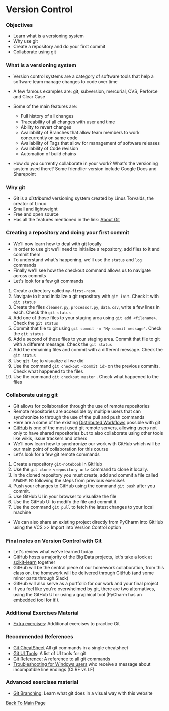 # Version Control

### Objectives
* Learn what is a versioning system
* Why use git
* Create a repository and do your first commit
* Collaborate using git

### What is a versioning system
* Version control systems are a category of software tools that help a software team manage changes to code over time
* A few famous examples are: git, subversion, mercurial, CVS, Perforce and Clear Case
* Some of the main features are:
  * Full history of all changes
  * Traceability of all changes with user and time
  * Ability to revert changes
  * Availability of Branches that allow team members to work concurrently on same code
  * Availability of Tags that allow for management of software releases
  * Availability of Code revision 
  * Automation of build chains

* How do you currently collaborate in your work? What's the versioning system used there? Some friendlier version include Google Docs and Sharepoint

### Why git
* Git is a *distributed* versioning system created by Linus Torvalds, the creator of Linux
* Small and lightweight
* Free and open source
* Has all the features mentioned in the link: [About Git](https://git-scm.com/about/)

### Creating a repository and doing your first commit
* We'll now learn how to deal with git locally
* In order to use git we'll need to initialize a repository, add files to it and commit them
* To understand what's happening, we'll use the `status` and `log` commands 
* Finally we'll see how the checkout command allows us to navigate across commits
* Let's look for a few git commands

1. Create a directory called `my-first-repo`. 
2. Navigate to it and initialize a git repository with `git init`. Check it with `git status` 
3. Create the files `cleaner.py`, `processor.py`, `data.csv`, write a few lines in each. Check the `git status` 
4. Add one of those files to your staging area using `git add <filename>`. Check the `git status` 
5. Commit that file to git using `git commit -m "My commit message"`. Check the `git status`
6. Add a second of those files to your staging area. Commit that file to git with a different message. Check the `git status` 
7. Add the remaining files and commit with a different message. Check the `git status`
8. Use `git log` to visualize all we did
9. Use the command `git checkout <commit id>` on the previous commits. Check what happened to the files
10. Use the command `git checkout master` . Check what happened to the files

### Collaborate using git
* Git allows for collaboration through the use of remote repositories
* Remote repositories are accessible by multiple users that can synchronize to through the use of the pull and push commands
* Here are a some of the existing [Distributed Workflows](https://git-scm.com/book/en/v2/Distributed-Git-Distributed-Workflows) possible with git
* [GitHub](https://github.com/) is one of the most used git remote servers, allowing users not only to have shared repositories but to also collaborate using other tools like wikis, issue trackers and others
* We'll now learn how to synchronize our work with GitHub which will be our main point of collaboration for this course
* Let's look for a few git remote commands

1. Create a repository `git-notebook` in GitHub
2. Use the `git clone <repository url>` command to clone it locally.
3. In the cloned repository you must create, add and commit a file called `README.MD` following the steps from previous exercise!.
4. Push your changes to GitHub using the command `git push` after you commit.
5. Use GitHub UI in your browser to visualize the file
6. Use the GitHub UI to modify the file and commit it.
7. Use the command `git pull` to fetch the latest changes to your local machine

* We can also share an existing project directly from PyCharm into GitHub using the VCS >> Import into Version Control option

### Final notes on Version Control with Git
* Let's review what we've learned today
* GitHub hosts a majority of the Big Data projects, let's take a look at [scikit-learn](https://github.com/scikit-learn/scikit-learn) together
* GitHub will be the central piece of our homework collaboration, from this class on, the homework will be delivered through GitHub (and some minor parts through Slack)
* GitHub will also serve as a portfolio for our work and your final project
* If you feel like you're overwhelmed by git, there are two alternatives, using the GitHub UI or using a graphical tool (PyCharm has an embedded tool for it!). 

### Additional Exercises Material
* [Extra exercises](./2-git-exercises.md): Additional exercises to practice Git

### Recommended References
* [Git CheatSheet](https://www.atlassian.com/git/tutorials/atlassian-git-cheatsheet) All git commands in a single cheatsheet
* [Git UI Tools](https://git-scm.com/downloads/guis/): A list of UI tools for git
* [Git Reference](https://git-scm.com/docs): A reference to all git commands
* [Troubleshooting for Windows users](https://help.github.com/en/articles/configuring-git-to-handle-line-endings) who receive a message about incompatible line endings (CLRF vs LF)

### Advanced exercises material
* [Git Branching](https://learngitbranching.js.org/): Learn what git does in a visual way with this website

[Back To Main Page](./index.md)